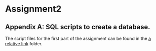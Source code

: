 # Assignment2
## Appendix A: SQL scripts to create a database.
The script files for the first part of the assignment can be found in the [a relative link](/SQL%Scripts) folder.